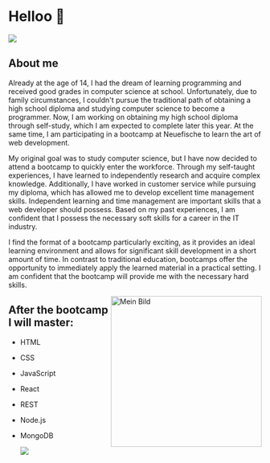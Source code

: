 # Helloo 👋
  <img src="https://capsule-render.vercel.app/api?type=waving&color=gradient&height=60&section=footer&width=100"/> 
  
  ## About me
  
Already at the age of 14, I had the dream of learning programming and received good grades in computer science at school. Unfortunately, due to family circumstances, I couldn't pursue the traditional path of obtaining a high school diploma and studying computer science to become a programmer. Now, I am working on obtaining my high school diploma through self-study, which I am expected to complete later this year. At the same time, I am participating in a bootcamp at Neuefische to learn the art of web development.

My original goal was to study computer science, but I have now decided to attend a bootcamp to quickly enter the workforce. Through my self-taught experiences, I have learned to independently research and acquire complex knowledge. Additionally, I have worked in customer service while pursuing my diploma, which has allowed me to develop excellent time management skills. Independent learning and time management are important skills that a web developer should possess. Based on my past experiences, I am confident that I possess the necessary soft skills for a career in the IT industry.

I find the format of a bootcamp particularly exciting, as it provides an ideal learning environment and allows for significant skill development in a short amount of time. 
In contrast to traditional education, bootcamps offer the opportunity to immediately apply the learned material in a practical setting. I am confident that the bootcamp will provide me with the necessary hard skills.

<img align="right" src="https://ca.slack-edge.com/TTHG21AH3-U04TM057BGW-f0660ddba205-512" alt="Mein Bild" width="300">

## After the bootcamp I will master: 
+ HTML
+ CSS
+ JavaScript
+ React
+ REST
+ Node.js
+ MongoDB

  <img src="https://capsule-render.vercel.app/api?type=waving&color=gradient&height=60&section=footer&width=100"/>




<!--
**DenisKorkmaz/DenisKorkmaz** is a ✨ _special_ ✨ repository because its `README.md` (this file) appears on your GitHub profile.

Here are some ideas to get you started:

- 🔭 I’m currently working on ...
- 🌱 I’m currently learning ...
- 👯 I’m looking to collaborate on ...
- 🤔 I’m looking for help with ...
- 💬 Ask me about ...
- 📫 How to reach me: ...
- 😄 Pronouns: ...
- ⚡ Fun fact: ...
-->
